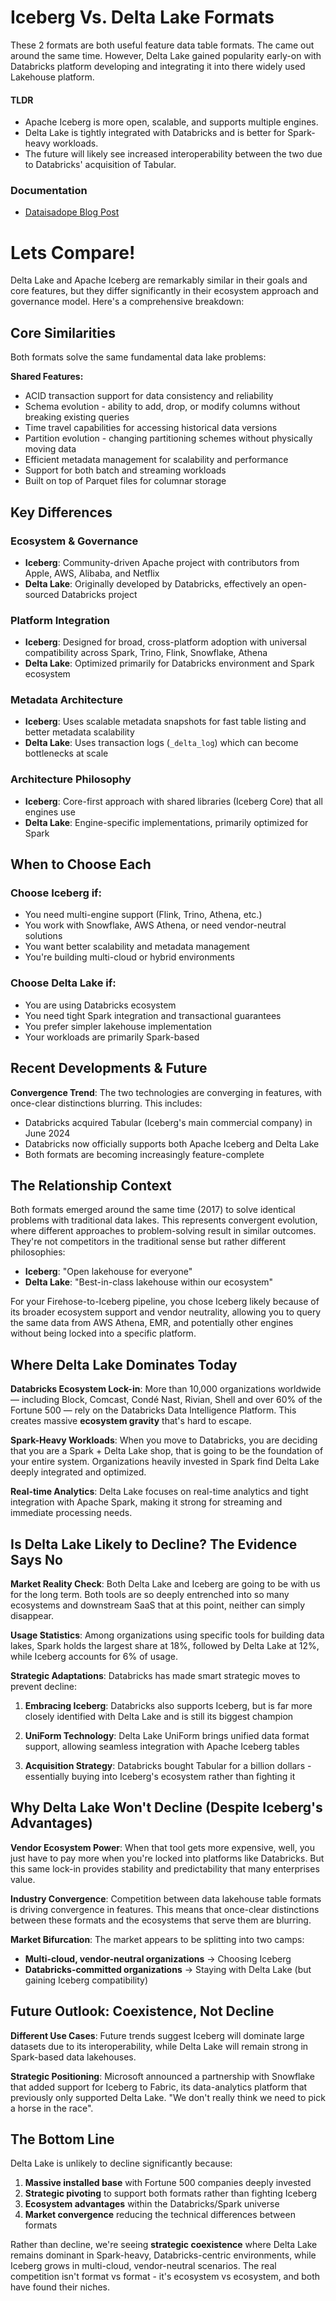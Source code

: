 # Iceberg Vs. Delta Lake Formats
These 2 formats are both useful feature data table formats. The came out around the same time. However, Delta Lake gained popularity early-on with Databricks platform developing and integrating it into there widely used Lakehouse platform.

#### TLDR
- Apache Iceberg is more open, scalable, and supports multiple engines.
- Delta Lake is tightly integrated with Databricks and is better for Spark-heavy workloads.
- The future will likely see increased interoperability between the two due to Databricks' acquisition of Tabular.

### Documentation
- [Dataisadope Blog Post](https://dataisadope.com/blog/apache-icerberg-vs-delta-lake/)

# Lets Compare!
Delta Lake and Apache Iceberg are remarkably similar in their goals and core features, but they differ significantly in their ecosystem approach and governance model. Here's a comprehensive breakdown:

## **Core Similarities**

Both formats solve the same fundamental data lake problems:

**Shared Features:**
- ACID transaction support for data consistency and reliability
- Schema evolution - ability to add, drop, or modify columns without breaking existing queries
- Time travel capabilities for accessing historical data versions
- Partition evolution - changing partitioning schemes without physically moving data
- Efficient metadata management for scalability and performance
- Support for both batch and streaming workloads
- Built on top of Parquet files for columnar storage

## **Key Differences**

### **Ecosystem & Governance**
- **Iceberg**: Community-driven Apache project with contributors from Apple, AWS, Alibaba, and Netflix
- **Delta Lake**: Originally developed by Databricks, effectively an open-sourced Databricks project

### **Platform Integration**
- **Iceberg**: Designed for broad, cross-platform adoption with universal compatibility across Spark, Trino, Flink, Snowflake, Athena
- **Delta Lake**: Optimized primarily for Databricks environment and Spark ecosystem

### **Metadata Architecture**
- **Iceberg**: Uses scalable metadata snapshots for fast table listing and better metadata scalability
- **Delta Lake**: Uses transaction logs (`_delta_log`) which can become bottlenecks at scale

### **Architecture Philosophy**
- **Iceberg**: Core-first approach with shared libraries (Iceberg Core) that all engines use
- **Delta Lake**: Engine-specific implementations, primarily optimized for Spark

## **When to Choose Each**

### **Choose Iceberg if:**
- You need multi-engine support (Flink, Trino, Athena, etc.)
- You work with Snowflake, AWS Athena, or need vendor-neutral solutions
- You want better scalability and metadata management
- You're building multi-cloud or hybrid environments

### **Choose Delta Lake if:**
- You are using Databricks ecosystem
- You need tight Spark integration and transactional guarantees
- You prefer simpler lakehouse implementation
- Your workloads are primarily Spark-based

## **Recent Developments & Future**

**Convergence Trend**: The two technologies are converging in features, with once-clear distinctions blurring. This includes:

- Databricks acquired Tabular (Iceberg's main commercial company) in June 2024
- Databricks now officially supports both Apache Iceberg and Delta Lake
- Both formats are becoming increasingly feature-complete

## **The Relationship Context**

Both formats emerged around the same time (2017) to solve identical problems with traditional data lakes. This represents convergent evolution, where different approaches to problem-solving result in similar outcomes. They're not competitors in the traditional sense but rather different philosophies:

- **Iceberg**: "Open lakehouse for everyone"
- **Delta Lake**: "Best-in-class lakehouse within our ecosystem"

For your Firehose-to-Iceberg pipeline, you chose Iceberg likely because of its broader ecosystem support and vendor neutrality, allowing you to query the same data from AWS Athena, EMR, and potentially other engines without being locked into a specific platform.

## **Where Delta Lake Dominates Today**

**Databricks Ecosystem Lock-in**: More than 10,000 organizations worldwide — including Block, Comcast, Condé Nast, Rivian, Shell and over 60% of the Fortune 500 — rely on the Databricks Data Intelligence Platform. This creates massive **ecosystem gravity** that's hard to escape.

**Spark-Heavy Workloads**: When you move to Databricks, you are deciding that you are a Spark + Delta Lake shop, that is going to be the foundation of your entire system. Organizations heavily invested in Spark find Delta Lake deeply integrated and optimized.

**Real-time Analytics**: Delta Lake focuses on real-time analytics and tight integration with Apache Spark, making it strong for streaming and immediate processing needs.

## **Is Delta Lake Likely to Decline? The Evidence Says No**

**Market Reality Check**: Both Delta Lake and Iceberg are going to be with us for the long term. Both tools are so deeply entrenched into so many ecosystems and downstream SaaS that at this point, neither can simply disappear.

**Usage Statistics**: Among organizations using specific tools for building data lakes, Spark holds the largest share at 18%, followed by Delta Lake at 12%, while Iceberg accounts for 6% of usage.

**Strategic Adaptations**: Databricks has made smart strategic moves to prevent decline:

1. **Embracing Iceberg**: Databricks also supports Iceberg, but is far more closely identified with Delta Lake and is still its biggest champion

2. **UniForm Technology**: Delta Lake UniForm brings unified data format support, allowing seamless integration with Apache Iceberg tables

3. **Acquisition Strategy**: Databricks bought Tabular for a billion dollars - essentially buying into Iceberg's ecosystem rather than fighting it

## **Why Delta Lake Won't Decline (Despite Iceberg's Advantages)**

**Vendor Ecosystem Power**: When that tool gets more expensive, well, you just have to pay more when you're locked into platforms like Databricks. But this same lock-in provides stability and predictability that many enterprises value.

**Industry Convergence**: Competition between data lakehouse table formats is driving convergence in features. This means that once-clear distinctions between these formats and the ecosystems that serve them are blurring.

**Market Bifurcation**: The market appears to be splitting into two camps:
- **Multi-cloud, vendor-neutral organizations** → Choosing Iceberg
- **Databricks-committed organizations** → Staying with Delta Lake (but gaining Iceberg compatibility)

## **Future Outlook: Coexistence, Not Decline**

**Different Use Cases**: Future trends suggest Iceberg will dominate large datasets due to its interoperability, while Delta Lake will remain strong in Spark-based data lakehouses.

**Strategic Positioning**: Microsoft announced a partnership with Snowflake that added support for Iceberg to Fabric, its data-analytics platform that previously only supported Delta Lake. "We don't really think we need to pick a horse in the race".

## **The Bottom Line**

Delta Lake is unlikely to decline significantly because:

1. **Massive installed base** with Fortune 500 companies deeply invested
2. **Strategic pivoting** to support both formats rather than fighting Iceberg
3. **Ecosystem advantages** within the Databricks/Spark universe
4. **Market convergence** reducing the technical differences between formats

Rather than decline, we're seeing **strategic coexistence** where Delta Lake remains dominant in Spark-heavy, Databricks-centric environments, while Iceberg grows in multi-cloud, vendor-neutral scenarios. The real competition isn't format vs format - it's ecosystem vs ecosystem, and both have found their niches.
